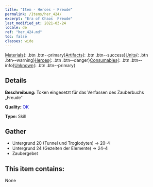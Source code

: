 ```yaml
---
title: "Item - Heroes - Freude"
permalink: /Items/her_424/
excerpt: "Era of Chaos  Freude"
last_modified_at: 2021-03-24
locale: de
ref: "her_424.md"
toc: false
classes: wide
---
```

 [Materials](/de/Items/){: .btn .btn--primary}[Artifacts](/de/Items/Artifacts/){: .btn .btn--success}[Units](/de/Items/Units/){: .btn .btn--warning}[Heroes](/de/Items/Heroes/){: .btn .btn--danger}[Consumables](/de/Items/Consumables/){: .btn .btn--info}[Unknown](/de/Items/Unknown/){: .btn .btn--primary}

## Details
 **Beschreibung:** Token eingesetzt für das Verfassen des Zauberbuchs „Freude“

 **Quality:** <span style="color: #0000CD">OK</span>

 **Type:** Skill

## Gather

*    Untergrund 20 (Tunnel und Troglodyten) -> 20-4 
*    Untergrund 24 (Gezeiten der Elemente) -> 24-4 
*    Zaubergebet 

## This item contains:

  None

